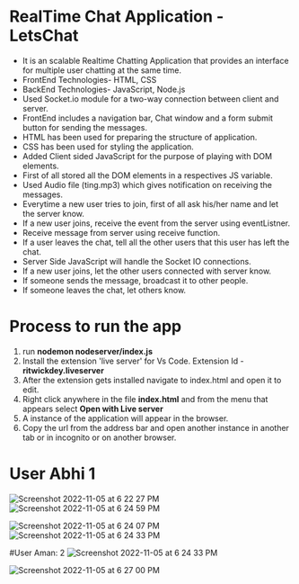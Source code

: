 <h1>RealTime Chat Application - LetsChat</h1>

<ul>
<li>It is an scalable Realtime Chatting Application that provides an interface for multiple user chatting at the same time.</li>
<li>FrontEnd Technologies- HTML, CSS</li>
<li>BackEnd Technologies- JavaScript, Node.js</li>
<li>Used Socket.io module for a two-way connection between client and server.</li>
<li>FrontEnd includes a navigation bar, Chat window and a form submit button for sending the messages.</li>
<li>HTML has been used for preparing the structure of application.</li>
<li>CSS has been used for styling the application.</li>
<li>Added Client sided JavaScript for the purpose of playing with DOM elements.</li>
<li>First of all stored all the DOM elements in a respectives JS variable.</li>
<li>Used Audio file (ting.mp3) which gives notification on receiving the messages.</li>
<li>Everytime a new user tries to join, first of all ask his/her name and let the server know.</li>
<li>If a new user joins, receive the event from the server using eventListner.</li>
<li>Receive message from server using receive function.</li>
<li>If a user leaves the chat, tell all the other users that this user has left the chat.</li>
<li>Server Side JavaScript will handle the Socket IO connections.</li>
<li>If a new user joins, let the other users connected with server know.</li>
<li>If someone sends the message, broadcast it to other people.</li>
<li>If someone leaves the chat, let others know.</li>
</ul>

# Process to run the app
<ol>
  <li> run <b>nodemon nodeserver/index.js</b>
  <li> Install the extension 'live server' for Vs Code. Extension Id - <b>ritwickdey.liveserver </b>
  <li> After the extension gets installed navigate to index.html and open it to edit.
  <li> Right click anywhere in the file <b>index.html</b> and from the menu that appears select <b> Open with Live server </b>
  <li> A instance of the application will appear in the browser. 
  <li> Copy the url from the address bar and open another instance in another tab or in incognito or on another browser.
</ol>

# User Abhi 1

![Screenshot 2022-11-05 at 6 22 27 PM](https://user-images.githubusercontent.com/94693306/200123647-6af13826-29b9-4fa9-89eb-d0684dabc960.png)
![Screenshot 2022-11-05 at 6 24 59 PM](https://user-images.githubusercontent.com/94693306/200123881-bea597a5-1120-47c3-85d2-202d5a4f8540.png)

![Screenshot 2022-11-05 at 6 24 07 PM](https://user-images.githubusercontent.com/94693306/200123685-d430dee5-c717-4903-8294-702dce9611b0.png)
![Screenshot 2022-11-05 at 6 24 33 PM](https://user-images.githubusercontent.com/94693306/200123719-28976518-162b-4ab9-b08b-c885ec1d4d82.png)


#User Aman: 2
![Screenshot 2022-11-05 at 6 24 33 PM](https://user-images.githubusercontent.com/94693306/200123719-28976518-162b-4ab9-b08b-c885ec1d4d82.png)

![Screenshot 2022-11-05 at 6 27 00 PM](https://user-images.githubusercontent.com/94693306/200123773-ee169160-cc71-421e-89de-ad42ab747d3f.png)



